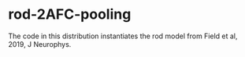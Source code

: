 # rod-2AFC-pooling
The code in this distribution instantiates the rod model from Field et al, 2019, J Neurophys.
